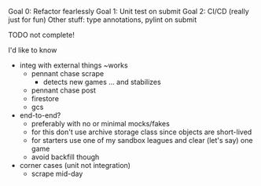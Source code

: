 Goal 0: Refactor fearlessly
Goal 1: Unit test on submit
Goal 2: CI/CD (really just for fun)
Other stuff: type annotations, pylint on submit

TODO not complete!

I'd like to know
  * integ with external things ~works
	* pennant chase scrape
	  * detects new games ... and stabilizes
	* pennant chase post
	* firestore
	* gcs
  * end-to-end?
    * preferably with no or minimal mocks/fakes
	* for this don't use archive storage class since objects are short-lived
	* for starters use one of my sandbox leagues and clear (let's say) one game
	* avoid backfill though
  * corner cases (unit not integration)
    * scrape mid-day
